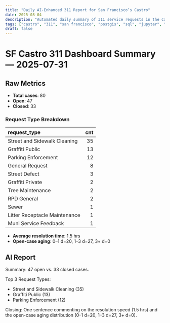 ```yaml
---
title: "Daily AI-Enhanced 311 Report for San Francisco’s Castro"
date: 2025-08-04
description: "Automated daily summary of 311 service requests in the Castro neighborhood using Python, SQL, PostGIS and the smollm2:1.7b model via a local chat API."
tags: ["castro", "311", "san francisco", "postgis", "sql", "jupyter", "ai", "smollm2", "chat-api"]
draft: false
---
```


# SF Castro 311 Dashboard Summary — 2025-07-31

## Raw Metrics

- **Total cases**: 80
- **Open**:       47
- **Closed**:     33

### Request Type Breakdown

| request_type                  |   cnt |
|:------------------------------|------:|
| Street and Sidewalk Cleaning  |    35 |
| Graffiti Public               |    13 |
| Parking Enforcement           |    12 |
| General Request               |     8 |
| Street Defect                 |     3 |
| Graffiti Private              |     2 |
| Tree Maintenance              |     2 |
| RPD General                   |     2 |
| Sewer                         |     1 |
| Litter Receptacle Maintenance |     1 |
| Muni Service Feedback         |     1 |

- **Average resolution time**: 1.5 hrs
- **Open-case aging**:           0–1 d=20, 1–3 d=27, 3+ d=0

## AI Report

Summary: 47 open vs. 33 closed cases.

Top 3 Request Types:
* Street and Sidewalk Cleaning (35)
* Graffiti Public (13)
* Parking Enforcement (12)

Closing: One sentence commenting on the resolution speed (1.5 hrs) and the open-case aging distribution (0–1 d=20, 1–3 d=27, 3+ d=0).
